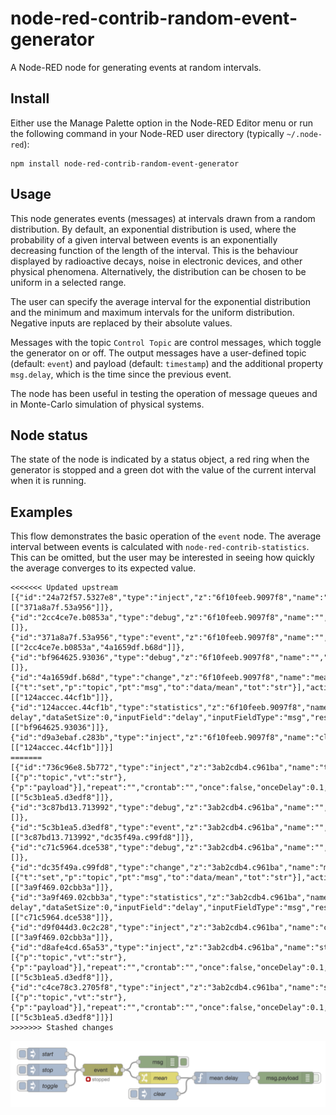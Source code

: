 # node-red-contrib-random-event-generator
A Node-RED node for generating events at random intervals.
## Install
Either use the Manage Palette option in the Node-RED Editor menu or run the following command in your Node-RED user directory (typically `~/.node-red`):

    npm install node-red-contrib-random-event-generator
## Usage
This node generates events (messages) at intervals drawn from a random distribution. By default, an exponential distribution is used, where the probability of a given interval between events is an exponentially decreasing function of the length of the interval. This is the behaviour displayed by radioactive decays, noise in electronic devices, and other physical phenomena. Alternatively, the distribution can be chosen to be uniform in a selected range.

The user can specify the average interval for the exponential distribution and the minimum and maximum intervals for the uniform distribution. Negative inputs are replaced by their absolute values.

Messages with the topic <code>Control Topic</code> are control messages, which toggle 
the generator on or off. The output messages have a user-defined topic (default: `event`) and payload (default: `timestamp`) and the additional property `msg.delay`, which is the time since the previous event.

The node has been useful in testing the operation of message queues and in Monte-Carlo simulation of physical systems.
## Node status
The state of the node is indicated by a status object, a red ring when the generator is stopped and a green dot with the value of the current interval when it is running.
## Examples
This flow demonstrates the basic operation of the `event` node. The average interval between events is calculated with `node-red-contrib-statistics`. This can be omitted, but the user may be interested in seeing how quickly the average converges to its expected value.
```
<<<<<<< Updated upstream
[{"id":"24a72f57.5327e8","type":"inject","z":"6f10feeb.9097f8","name":"start/stop","topic":"control","payload":"","payloadType":"date","repeat":"","crontab":"","once":false,"onceDelay":0.1,"x":140,"y":80,"wires":[["371a8a7f.53a956"]]},{"id":"2cc4ce7e.b0853a","type":"debug","z":"6f10feeb.9097f8","name":"","active":false,"tosidebar":true,"console":false,"tostatus":false,"complete":"delay","x":430,"y":60,"wires":[]},{"id":"371a8a7f.53a956","type":"event","z":"6f10feeb.9097f8","name":"","controlTopic":"control","meanInterval":"1","distribution":"exponential","minInterval":"1","maxInterval":"2","outputTopic":"event","outputPayload":"timestamp","x":270,"y":80,"wires":[["2cc4ce7e.b0853a","4a1659df.b68d"]]},{"id":"bf964625.93036","type":"debug","z":"6f10feeb.9097f8","name":"","active":true,"tosidebar":true,"console":false,"tostatus":false,"complete":"payload","x":730,"y":100,"wires":[]},{"id":"4a1659df.b68d","type":"change","z":"6f10feeb.9097f8","name":"mean","rules":[{"t":"set","p":"topic","pt":"msg","to":"data/mean","tot":"str"}],"action":"","property":"","from":"","to":"","reg":false,"x":410,"y":100,"wires":[["124accec.44cf1b"]]},{"id":"124accec.44cf1b","type":"statistics","z":"6f10feeb.9097f8","name":"mean delay","dataSetSize":0,"inputField":"delay","inputFieldType":"msg","resultField":"payload","resultFieldType":"msg","parameterField":"","parameterFieldType":"payload","stripFunction":false,"resultOnly":true,"x":570,"y":100,"wires":[["bf964625.93036"]]},{"id":"d9a3ebaf.c283b","type":"inject","z":"6f10feeb.9097f8","name":"clear","topic":"clear","payload":"","payloadType":"date","repeat":"","crontab":"","once":false,"onceDelay":0.1,"x":410,"y":140,"wires":[["124accec.44cf1b"]]}]
=======
[{"id":"736c96e8.5b772","type":"inject","z":"3ab2cdb4.c961ba","name":"toggle","props":[{"p":"topic","vt":"str"},{"p":"payload"}],"repeat":"","crontab":"","once":false,"onceDelay":0.1,"topic":"control","payload":"toggle","payloadType":"str","x":170,"y":180,"wires":[["5c3b1ea5.d3edf8"]]},{"id":"3c87bd13.713992","type":"debug","z":"3ab2cdb4.c961ba","name":"","active":true,"tosidebar":true,"console":false,"tostatus":false,"complete":"true","targetType":"full","statusVal":"","statusType":"auto","x":450,"y":120,"wires":[]},{"id":"5c3b1ea5.d3edf8","type":"event","z":"3ab2cdb4.c961ba","name":"","controlTopic":"control","startCmd":"start","stopCmd":"stop","meanInterval":"1","distribution":"exponential","minInterval":"1","maxInterval":"2","outputTopic":"event","outputPayload":"timestamp","x":310,"y":140,"wires":[["3c87bd13.713992","dc35f49a.c99fd8"]]},{"id":"c71c5964.dce538","type":"debug","z":"3ab2cdb4.c961ba","name":"","active":false,"tosidebar":true,"console":false,"tostatus":false,"complete":"payload","x":770,"y":160,"wires":[]},{"id":"dc35f49a.c99fd8","type":"change","z":"3ab2cdb4.c961ba","name":"mean","rules":[{"t":"set","p":"topic","pt":"msg","to":"data/mean","tot":"str"}],"action":"","property":"","from":"","to":"","reg":false,"x":450,"y":160,"wires":[["3a9f469.02cbb3a"]]},{"id":"3a9f469.02cbb3a","type":"statistics","z":"3ab2cdb4.c961ba","name":"mean delay","dataSetSize":0,"inputField":"delay","inputFieldType":"msg","resultField":"payload","resultFieldType":"msg","parameterField":"","parameterFieldType":"payload","stripFunction":false,"resultOnly":true,"x":610,"y":160,"wires":[["c71c5964.dce538"]]},{"id":"d9f044d3.0c2c28","type":"inject","z":"3ab2cdb4.c961ba","name":"clear","repeat":"","crontab":"","once":false,"onceDelay":0.1,"topic":"clear","payload":"","payloadType":"date","x":450,"y":200,"wires":[["3a9f469.02cbb3a"]]},{"id":"d8afe4cd.65a53","type":"inject","z":"3ab2cdb4.c961ba","name":"start","props":[{"p":"topic","vt":"str"},{"p":"payload"}],"repeat":"","crontab":"","once":false,"onceDelay":0.1,"topic":"control","payload":"start","payloadType":"str","x":170,"y":100,"wires":[["5c3b1ea5.d3edf8"]]},{"id":"c4ce78c3.2705f8","type":"inject","z":"3ab2cdb4.c961ba","name":"stop","props":[{"p":"topic","vt":"str"},{"p":"payload"}],"repeat":"","crontab":"","once":false,"onceDelay":0.1,"topic":"control","payload":"stop","payloadType":"str","x":170,"y":140,"wires":[["5c3b1ea5.d3edf8"]]}]
>>>>>>> Stashed changes
```
<img src="https://github.com/drmibell/node-red-contrib-random-event-generator/blob/master/screenshots/event-demo.png?raw=true"/>

